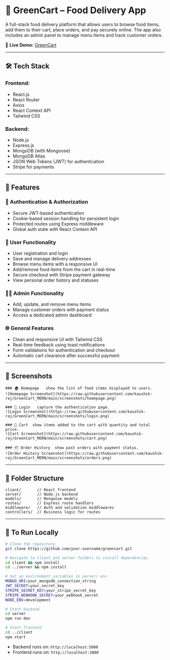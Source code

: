 # 🥗 GreenCart – Food Delivery App

A full-stack food delivery platform that allows users to browse food items, add them to their cart, place orders, and pay securely online. The app also includes an admin panel to manage menu items and track customer orders.

🔗 **Live Demo:** [GreenCart](https://green-cart-mern-9py3.vercel.app/)

---

## 🛠 Tech Stack

### Frontend:

* React.js
* React Router
* Axios
* React Context API
* Tailwind CSS

### Backend:

* Node.js
* Express.js
* MongoDB (with Mongoose)
* MongoDB Atlas
* JSON Web Tokens (JWT) for authentication
* Stripe for payments

---

## 🚀 Features

### 🔐 Authentication & Authorization

* Secure JWT-based authentication
* Cookie-based session handling for persistent login
* Protected routes using Express middleware
* Global auth state with React Context API

### 👥 User Functionality

* User registration and login
* Save and manage delivery addresses
* Browse menu items with a responsive UI
* Add/remove food items from the cart in real-time
* Secure checkout with Stripe payment gateway
* View personal order history and statuses

### 👨‍🍳 Admin Functionality

* Add, update, and remove menu items
* Manage customer orders with payment status
* Access a dedicated admin dashboard

### 🌐 General Features

* Clean and responsive UI with Tailwind CSS
* Real-time feedback using toast notifications
* Form validations for authentication and checkout
* Automatic cart clearance after successful payment

---

## 📸 Screenshots



```
### 🏠 Homepage   show the list of food items displayed to users.
![Homepage Screenshot](https://raw.githubusercontent.com/kaushik-raj/GreenCart_MERN/main/screenshots/homepage.png)

### 🔑 Login   capture the authentication page.
![Login Screenshot](https://raw.githubusercontent.com/kaushik-raj/GreenCart_MERN/main/screenshots/login.png)

### 🛒 Cart  show items added to the cart with quantity and total price.
![Cart Screenshot](https://raw.githubusercontent.com/kaushik-raj/GreenCart_MERN/main/screenshots/cart.png)

### 📦 Order History  show past orders with payment status.
![Order History Screenshot](https://raw.githubusercontent.com/kaushik-raj/GreenCart_MERN/main/screenshots/orders.png)

```

---

## 📁 Folder Structure

```
client/       // React frontend  
server/       // Node.js backend  
models/       // Mongoose models  
routes/       // Express route handlers  
middleware/   // Auth and validation middlewares  
controllers/  // Business logic for routes  
```

---

## 🧪 To Run Locally

```bash
# Clone the repository
git clone https://github.com/your-username/greencart.git  

# Navigate to client and server folders to install dependencies
cd client && npm install  
cd ../server && npm install  

# Set up environment variables in server/.env
MONGO_URI=your_mongodb_connection_string
JWT_SECRET=your_secret_key
STRIPE_SECRET_KEY=your_stripe_secret_key
STRIPE_WEBHOOK_SECRET=your_webhook_secret
NODE_ENV=development  

# Start backend
cd server
npm run dev  

# Start frontend
cd ../client
npm start
```

* Backend runs on: `http://localhost:5000`
* Frontend runs on: `http://localhost:3000`
